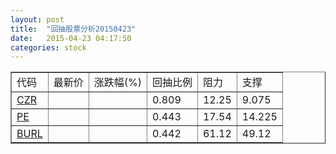 ```yaml
---
layout: post
title:  "回抽股票分析20150423"
date:   2015-04-23 04:17:50
categories: stock
---
```

<script type="text/javascript">
var stockList = []
stockList.push('gb_czr');
stockList.push('gb_pe');
stockList.push('gb_burl');
</script>
<table border="1">
 <tr>
 <td>代码</td>
 <td>最新价</td>
 <td>涨跌幅(%)</td>
 <td>回抽比例</td>
 <td>阻力</td>
 <td>支撑</td>
</tr>
  <tr id="czr">
  <td><a href="http://stock.finance.sina.com.cn/usstock/quotes/CZR.html" target="_blank">CZR</a></td><td></td><td></td><td>0.809</td><td>12.25</td><td>9.075</td></tr>
  <tr id="pe">
  <td><a href="http://stock.finance.sina.com.cn/usstock/quotes/PE.html" target="_blank">PE</a></td><td></td><td></td><td>0.443</td><td>17.54</td><td>14.225</td></tr>
  <tr id="burl">
  <td><a href="http://stock.finance.sina.com.cn/usstock/quotes/BURL.html" target="_blank">BURL</a></td><td></td><td></td><td>0.442</td><td>61.12</td><td>49.12</td></tr>
</table>
